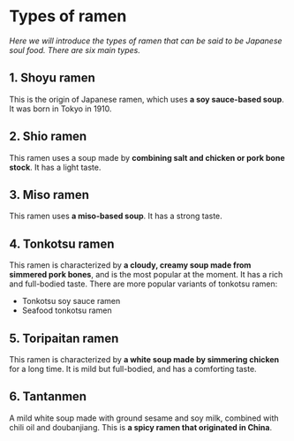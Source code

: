 # Types of ramen
*Here we will introduce the types of ramen that can be said to be Japanese soul food. There are six main types.*

## 1. Shoyu ramen
This is the origin of Japanese ramen, which uses **a soy sauce-based soup**.
It was born in Tokyo in 1910.

## 2. Shio ramen
This ramen uses a soup made by **combining salt and chicken or pork bone stock**.
It has a light taste.

## 3. Miso ramen
This ramen uses **a miso-based soup**. It has a strong taste.

## 4. Tonkotsu ramen
This ramen is characterized by **a cloudy, creamy soup made from simmered pork bones**, and is the most popular at the moment.
It has a rich and full-bodied taste.
There are more popular variants of tonkotsu ramen:
- Tonkotsu soy sauce ramen
- Seafood tonkotsu ramen

## 5. Toripaitan ramen
This ramen is characterized by **a white soup made by simmering chicken** for a long time.
It is mild but full-bodied, and has a comforting taste.

## 6. Tantanmen
A mild white soup made with ground sesame and soy milk, combined with chili oil and doubanjiang. This is **a spicy ramen that originated in China**.
